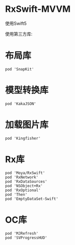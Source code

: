 # RxSwift-MVVM
使用Swift5

使用第三方库:
# 布局库
    pod 'SnapKit'
  
# 模型转换库
    pod 'KakaJSON'
    
# 加载图片库
    pod 'Kingfisher'

# Rx库
    pod 'Moya/RxSwift'
    pod 'RxNetwork'
    pod 'RxDataSources'
    pod 'NSObject+Rx'
    pod 'RxOptional'
    pod 'Then'
    pod 'EmptyDataSet-Swift'
    
# OC库
    pod 'MJRefresh'
    pod 'SVProgressHUD'
